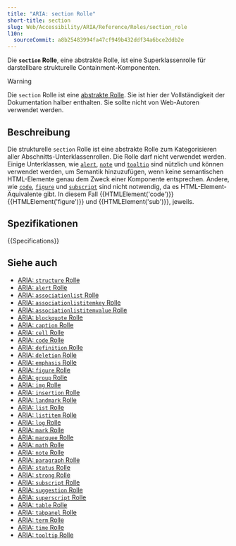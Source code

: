 ```yaml
---
title: "ARIA: section Rolle"
short-title: section
slug: Web/Accessibility/ARIA/Reference/Roles/section_role
l10n:
  sourceCommit: a8b25483994fa47cf949b432ddf34a6bce2ddb2e
---
```


Die **`section` Rolle**, eine abstrakte Rolle, ist eine Superklassenrolle für darstellbare strukturelle Containment-Komponenten.

> [!WARNING]
> Die `section` Rolle ist eine [abstrakte Rolle](/de/docs/Web/Accessibility/ARIA/Reference/Roles#6._abstract_roles). Sie ist hier der Vollständigkeit der Dokumentation halber enthalten. Sie sollte nicht von Web-Autoren verwendet werden.

## Beschreibung

Die strukturelle `section` Rolle ist eine abstrakte Rolle zum Kategorisieren aller Abschnitts-Unterklassenrollen. Die Rolle darf nicht verwendet werden. Einige Unterklassen, wie [`alert`](/de/docs/Web/Accessibility/ARIA/Reference/Roles/alert_role),
[`note`](/de/docs/Web/Accessibility/ARIA/Reference/Roles/note_role) und [`tooltip`](/de/docs/Web/Accessibility/ARIA/Reference/Roles/tooltip_role) sind nützlich und können verwendet werden, um Semantik hinzuzufügen, wenn keine semantischen HTML-Elemente genau dem Zweck einer Komponente entsprechen. Andere, wie [`code`](/de/docs/Web/Accessibility/ARIA/Reference/Roles/structural_roles), [`figure`](/de/docs/Web/Accessibility/ARIA/Reference/Roles/figure_role) und [`subscript`](/de/docs/Web/Accessibility/ARIA/Reference/Roles/structural_roles) sind nicht notwendig, da es HTML-Element-Äquivalente gibt. In diesem Fall {{HTMLElement('code')}} {{HTMLElement('figure')}} und {{HTMLElement('sub')}}, jeweils.

## Spezifikationen

{{Specifications}}

## Siehe auch

- [ARIA: `structure` Rolle](/de/docs/Web/Accessibility/ARIA/Reference/Roles/structure_role)
- [ARIA: `alert` Rolle](/de/docs/Web/Accessibility/ARIA/Reference/Roles/alert_role)
- [ARIA: `associationlist` Rolle](/de/docs/Web/Accessibility/ARIA/Reference/Roles/structural_roles)
- [ARIA: `associationlistitemkey` Rolle](/de/docs/Web/Accessibility/ARIA/Reference/Roles/structural_roles)
- [ARIA: `associationlistitemvalue` Rolle](/de/docs/Web/Accessibility/ARIA/Reference/Roles/structural_roles)
- [ARIA: `blockquote` Rolle](/de/docs/Web/Accessibility/ARIA/Reference/Roles/structural_roles)
- [ARIA: `caption` Rolle](/de/docs/Web/Accessibility/ARIA/Reference/Roles/structural_roles)
- [ARIA: `cell` Rolle](/de/docs/Web/Accessibility/ARIA/Reference/Roles/cell_role)
- [ARIA: `code` Rolle](/de/docs/Web/Accessibility/ARIA/Reference/Roles/structural_roles)
- [ARIA: `definition` Rolle](/de/docs/Web/Accessibility/ARIA/Reference/Roles/definition_role)
- [ARIA: `deletion` Rolle](/de/docs/Web/Accessibility/ARIA/Reference/Roles/structural_roles)
- [ARIA: `emphasis` Rolle](/de/docs/Web/Accessibility/ARIA/Reference/Roles/structural_roles)
- [ARIA: `figure` Rolle](/de/docs/Web/Accessibility/ARIA/Reference/Roles/figure_role)
- [ARIA: `group` Rolle](/de/docs/Web/Accessibility/ARIA/Reference/Roles/group_role)
- [ARIA: `img` Rolle](/de/docs/Web/Accessibility/ARIA/Reference/Roles/img_role)
- [ARIA: `insertion` Rolle](/de/docs/Web/Accessibility/ARIA/Reference/Roles/structural_roles)
- [ARIA: `landmark` Rolle](/de/docs/Web/Accessibility/ARIA/Reference/Roles/landmark_role)
- [ARIA: `list` Rolle](/de/docs/Web/Accessibility/ARIA/Reference/Roles/list_role)
- [ARIA: `listitem` Rolle](/de/docs/Web/Accessibility/ARIA/Reference/Roles/listitem_role)
- [ARIA: `log` Rolle](/de/docs/Web/Accessibility/ARIA/Reference/Roles/log_role)
- [ARIA: `mark` Rolle](/de/docs/Web/Accessibility/ARIA/Reference/Roles/mark_role)
- [ARIA: `marquee` Rolle](/de/docs/Web/Accessibility/ARIA/Reference/Roles/marquee_role)
- [ARIA: `math` Rolle](/de/docs/Web/Accessibility/ARIA/Reference/Roles/math_role)
- [ARIA: `note` Rolle](/de/docs/Web/Accessibility/ARIA/Reference/Roles/note_role)
- [ARIA: `paragraph` Rolle](/de/docs/Web/Accessibility/ARIA/Reference/Roles/structural_roles)
- [ARIA: `status` Rolle](/de/docs/Web/Accessibility/ARIA/Reference/Roles/status_role)
- [ARIA: `strong` Rolle](/de/docs/Web/Accessibility/ARIA/Reference/Roles/structural_roles)
- [ARIA: `subscript` Rolle](/de/docs/Web/Accessibility/ARIA/Reference/Roles/structural_roles)
- [ARIA: `suggestion` Rolle](/de/docs/Web/Accessibility/ARIA/Reference/Roles/suggestion_role)
- [ARIA: `superscript` Rolle](/de/docs/Web/Accessibility/ARIA/Reference/Roles/structural_roles)
- [ARIA: `table` Rolle](/de/docs/Web/Accessibility/ARIA/Reference/Roles/table_role)
- [ARIA: `tabpanel` Rolle](/de/docs/Web/Accessibility/ARIA/Reference/Roles/tabpanel_role)
- [ARIA: `term` Rolle](/de/docs/Web/Accessibility/ARIA/Reference/Roles/term_role)
- [ARIA: `time` Rolle](/de/docs/Web/Accessibility/ARIA/Reference/Roles/structural_roles)
- [ARIA: `tooltip` Rolle](/de/docs/Web/Accessibility/ARIA/Reference/Roles/tooltip_role)
